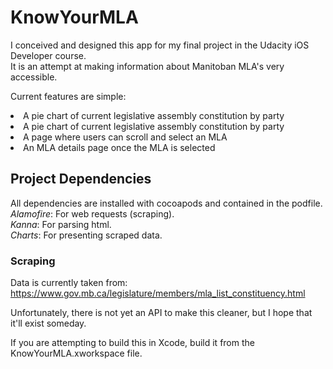 # KnowYourMLA
I conceived and designed this app for my final project in the Udacity iOS Developer course. <br>
It is an attempt at making information about Manitoban MLA's very accessible. <br>

Current features are simple:
<li>A pie chart of current legislative assembly constitution by party</li>
<li>A pie chart of current legislative assembly constitution by party</li>
<li>A page where users can scroll and select an MLA</li>
<li>An MLA details page once the MLA is selected</li>

## Project Dependencies
All dependencies are installed with cocoapods and contained in the podfile. <br>
*Alamofire*: For web requests (scraping). <br>
*Kanna*: For parsing html. <br>
*Charts*: For presenting scraped data. <br>

### Scraping
Data is currently taken from:<br>
https://www.gov.mb.ca/legislature/members/mla_list_constituency.html<br>

Unfortunately, there is not yet an API to make this cleaner, but I hope that it'll exist someday.<br>

If you are attempting to build this in Xcode, build it from the KnowYourMLA.xworkspace file.
